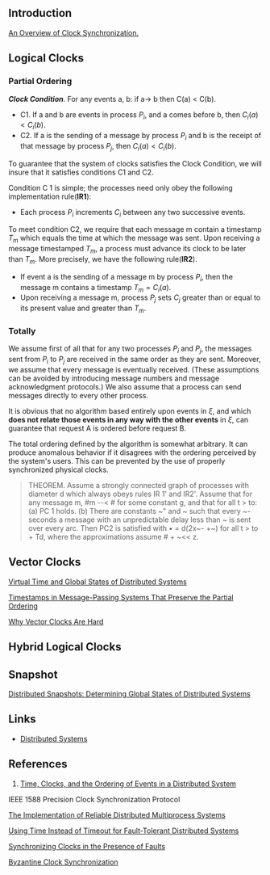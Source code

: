 ## Introduction

[An Overview of Clock Synchronization.](https://www.researchgate.net/publication/221655803_An_Overview_of_Clock_Synchronization)

## Logical Clocks

### Partial Ordering

***Clock Condition***. 
For any events a, b: if a-> b then C(a) < C(b).

- C1. 
  If a and b are events in process $P_i$, and a comes before b, then $C_i(a) < C_i(b)$. 
- C2. 
  If a is the sending of a message by process $P_i$ and b is the receipt of that message by process $P_j$, then $C_i(a) < C_i(b)$.

To guarantee that the system of clocks satisfies the Clock Condition, we will insure that it satisfies conditions C1 and C2.

Condition C 1 is simple; the processes need only obey the following implementation rule(**IR1**):

- Each process $P_i$ increments $C_i$ between any two successive events.

To meet condition C2, we require that each message m contain a timestamp $T_m$ which equals the time at which the message was sent. 
Upon receiving a message timestamped $T_m$, a process must advance its clock to be later than $T_m$. 
More precisely, we have the following rule(**IR2**).

- If event a is the sending of a message m by process $P_i$, then the message m contains a timestamp $T_m= C_i(a)$.
- Upon receiving a message m, process $P_j$ sets $C_j$ greater than or equal to its present value and greater than $T_m$.

### Totally

We assume first of all that for any two processes $P_i$ and $P_j$, the messages sent from $P_i$ to $P_j$ are received in the same order as they are sent. 
Moreover, we assume that every message is eventually received. (These assumptions can be avoided by introducing message numbers and message acknowledgment protocols.) 
We also assume that a process can send messages directly to every other process.

It is obvious that no algorithm based entirely upon events in $\xi$, and which **does not relate those events in any way with the other events** in $\xi$, can guarantee that request A is ordered before request B.

The total ordering defined by the algorithm is somewhat arbitrary. 
It can produce anomalous behavior if it disagrees with the ordering perceived by the system's users. 
This can be prevented by the use of properly synchronized physical clocks. 

> THEOREM. 
> Assume a strongly connected graph of processes with diameter d which always obeys rules IR 1' and IR2'. 
> Assume that for any message m, #m --< # for some constant g, and that for all t > to: (a) PC 1 holds.
> (b) There are constants ~" and ~ such that every ~- seconds a message with an unpredictable delay less than ~ is sent over every arc. 
> Then PC2 is satisfied with • = d(2x~- +~) for all t > to + Td, where the approximations assume # + ~<< z.

## Vector Clocks

[Virtual Time and Global States of Distributed Systems](https://www.vs.inf.ethz.ch/publ/papers/VirtTimeGlobStates.pdf)

[Timestamps in Message-Passing Systems That Preserve the Partial Ordering](https://cs.nyu.edu/~apanda/classes/fa21/papers/fidge88timestamps.pdf)

[Why Vector Clocks Are Hard](https://riak.com/posts/technical/why-vector-clocks-are-hard/index.html)


## Hybrid Logical Clocks

## Snapshot


[Distributed Snapshots: Determining Global States of Distributed Systems](https://www.microsoft.com/en-us/research/uploads/prod/2016/12/Determining-Global-States-of-a-Distributed-System.pdf)

## Links

- [Distributed Systems](/docs/CS/Distributed/Distributed_Systems.md)


## References

1. [Time, Clocks, and the Ordering of Events in a Distributed System](https://www.microsoft.com/en-us/research/uploads/prod/2016/12/Time-Clocks-and-the-Ordering-of-Events-in-a-Distributed-System.pdf)

IEEE 1588 Precision Clock Synchronization Protocol

[The Implementation of Reliable Distributed Multiprocess Systems](https://www.microsoft.com/en-us/research/uploads/prod/2016/12/The-Implementation-of-Reliable-Distributed-Multiprocess-Systems.pdf)

[Using Time Instead of Timeout for Fault-Tolerant Distributed Systems](https://www.microsoft.com/en-us/research/uploads/prod/2016/12/using-time-Copy.pdf)

[Synchronizing Clocks in the Presence of Faults](https://www.microsoft.com/en-us/research/wp-content/uploads/2016/12/Synchronizing-Clocks-in-the-Presence-of-Faults.pdf)

[Byzantine Clock Synchronization](https://www.microsoft.com/en-us/research/uploads/prod/2016/12/Byzantine-Clock-Synchronization.pdf)